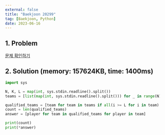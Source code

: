 ```yaml
---
external: false
title: "Baekjoon 20299"
tag: [Baekjoon, Python]
date: 2023-06-16
---
```


## 1. Problem

[문제 확인하기](https://www.acmicpc.net/problem/20299)

## 2. Solution (memory: 157624KB, time: 1400ms)

```python
import sys

N, K, L = map(int, sys.stdin.readline().split())
teams = [list(map(int, sys.stdin.readline().split())) for _ in range(N)]

qualified_teams = [team for team in teams if all(i >= L for i in team) and sum(team) >= K]
count = len(qualified_teams)
answer = [player for team in qualified_teams for player in team]

print(count)
print(*answer)
```
